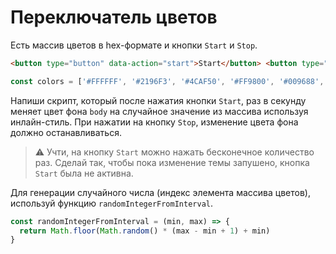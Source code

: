 # Переключатель цветов

Есть массив цветов в hex-формате и кнопки `Start` и `Stop`.

```html
<button type="button" data-action="start">Start</button> <button type="button" data-action="stop">Stop</button>
```

```js
const colors = ['#FFFFFF', '#2196F3', '#4CAF50', '#FF9800', '#009688', '#795548']
```

Напиши скрипт, который после нажатия кнопки `Start`, раз в секунду меняет цвет фона `body` на случайное значение из
массива используя инлайн-стиль. При нажатии на кнопку `Stop`, изменение цвета фона должно останавливаться.

> ⚠️ Учти, на кнопку `Start` можно нажать бесконечное количество раз. Сделай так, чтобы пока изменение темы запушено,
> кнопка `Start` была не активна.

Для генерации случайного числа (индекс элемента массива цветов), используй функцию `randomIntegerFromInterval`.

```js
const randomIntegerFromInterval = (min, max) => {
  return Math.floor(Math.random() * (max - min + 1) + min)
}
```

